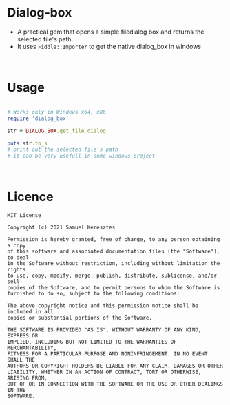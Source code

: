 # Dialog-box 

- A practical gem that opens a simple filedialog box and returns the selected file's path.  
- It uses `Fiddle::Importer` to get the native dialog_box in windows

<br>

# Usage

```ruby

# Works only in Windows x64, x86
require 'dialog_box'

str = DIALOG_BOX.get_file_dialog

puts str.to_s
# print out the selected file's path
# it can be very usefull in some windows project
```

<br>

# Licence

```
MIT License

Copyright (c) 2021 Samuel Keresztes

Permission is hereby granted, free of charge, to any person obtaining a copy
of this software and associated documentation files (the "Software"), to deal
in the Software without restriction, including without limitation the rights
to use, copy, modify, merge, publish, distribute, sublicense, and/or sell
copies of the Software, and to permit persons to whom the Software is
furnished to do so, subject to the following conditions:

The above copyright notice and this permission notice shall be included in all
copies or substantial portions of the Software.

THE SOFTWARE IS PROVIDED "AS IS", WITHOUT WARRANTY OF ANY KIND, EXPRESS OR
IMPLIED, INCLUDING BUT NOT LIMITED TO THE WARRANTIES OF MERCHANTABILITY,
FITNESS FOR A PARTICULAR PURPOSE AND NONINFRINGEMENT. IN NO EVENT SHALL THE
AUTHORS OR COPYRIGHT HOLDERS BE LIABLE FOR ANY CLAIM, DAMAGES OR OTHER
LIABILITY, WHETHER IN AN ACTION OF CONTRACT, TORT OR OTHERWISE, ARISING FROM,
OUT OF OR IN CONNECTION WITH THE SOFTWARE OR THE USE OR OTHER DEALINGS IN THE
SOFTWARE.
```
